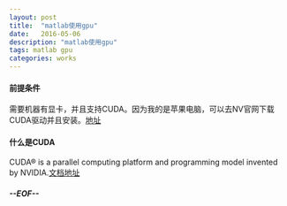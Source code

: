 ```yaml
---
layout: post
title:  "matlab使用gpu"
date:   2016-05-06
description: "matlab使用gpu"
tags: matlab gpu
categories: works
---
```


#### 前提条件
需要机器有显卡，并且支持CUDA。因为我的是苹果电脑，可以去NV官网下载CUDA驱动并且安装。[地址](http://www.nvidia.com/object/mac-driver-archive.html)

#### 什么是CUDA
CUDA® is a parallel computing platform and programming model invented by NVIDIA.[文档地址](http://docs.nvidia.com/cuda/cuda-getting-started-guide-for-mac-os-x/#axzz47qZjq5IF)

##### --EOF--
